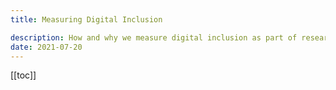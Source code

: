 ```yaml
---
title: Measuring Digital Inclusion

description: How and why we measure digital inclusion as part of research at NHSBSA
date: 2021-07-20
---
```

[[toc]]



